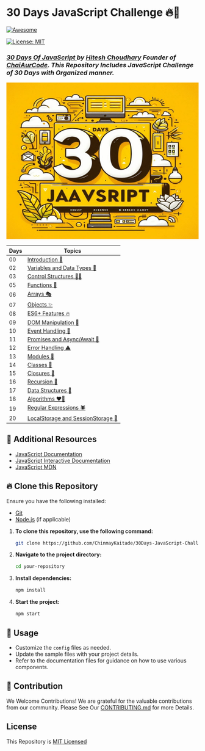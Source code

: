 # 30 Days JavaScript Challenge 🔥🚀

[![Awesome](https://awesome.re/badge.svg)](https://awesome.re)

[![License: MIT](https://img.shields.io/badge/License-MIT-yellow.svg)](./LICENSE)

### _[30 Days Of JavaScript ](https://courses.chaicode.com/learn/batch/30-days-of-Javascript-challenge) by [Hitesh Choudhary](https://www.linkedin.com/in/hiteshchoudhary/) Founder of [ChaiAurCode](https://courses.chaicode.com/learn). This Repository Includes JavaScript Challenge of 30 Days with Organized manner._

<img src="./30Days of JavaScript Cover.jpg" height="410px" width="620px"/>

| Days | Topics                                                                         |
| ---- | ------------------------------------------------------------------------------ |
| 00   | [Introduction 📑](./README.md)                                                 |
| 02   | [Variables and Data Types 🍵](./Day-01_Variables_and_Data_Types)               |
| 03   | [Control Structures 🙇‍♂️](./Day-03_Control_Structures)                           |
| 05   | [Functions 🔑](./Day-05_Functions)                                             |
| 06   | [Arrays 🎭](./Day-06_Arrays)                                                   |
| 07   | [Objects ✨](./Day-07_Objects)                                                 |
| 08   | [ES6+ Features 🔥](./Day-08_ES6+_Features)                                     |
| 09   | [DOM Manipulation 🔧](./Day-09_DOM_Manipulation)                               |
| 10   | [Event Handling 🥷](./Day-10_Event_Handling)                                   |
| 11   | [Promises and Async/Await 📜](./Day-11_Promises_and_Async_Await)               |
| 12   | [Error Handling ⚠️](./Day-12_Error_Handling)                                   |
| 13   | [Modules 🎃](./Day-13_Modules)                                                 |
| 14   | [Classes 🎪](./Day-14_Classes)                                                 |
| 15   | [Closures 🤖](./Day-15_Closures)                                               |
| 16   | [Recursion 🎡](./Day-15_Closures)                                              |
| 17   | [Data Structures 🚀](./Day-17_Data_Structures)                                 |
| 18   | [Algorithms ❤️‍🔥](./Day-18_Algorithms)                                           |
| 19   | [Regular Expressions 🕷️](./Day-19_Regular_Expressions)                         |
| 20   | [LocalStorage and SessionStorage 📁](./Day-20_LocalStorage_and_SessionStorage) |

## 📖 Additional Resources

- [JavaScript Documentation](https://www.javascript.com/)
- [JavaScript Interactive Documentation](https://www.learn-js.org/)
- [JavaScript MDN](https://developer.mozilla.org/en-US/docs/Web/JavaScript)

## 🔥 Clone this Repository

Ensure you have the following installed:

- [Git](https://git-scm.com/)
- [Node.js](https://nodejs.org/) (if applicable)

1. **To clone this repository, use the following command:**

   ```bash
   git clone https://github.com/ChinmayKaitade/30Days-JavaScript-Challenge.git
   ```

2. **Navigate to the project directory:**

   ```bash
   cd your-repository
   ```

3. **Install dependencies:**

   ```bash
   npm install
   ```

4. **Start the project:**

   ```bash
   npm start
   ```

## 📖 Usage

- Customize the `config` files as needed.
- Update the sample files with your project details.
- Refer to the documentation files for guidance on how to use various components.

## 💼 Contribution

We Welcome Contributions! We are grateful for the valuable contributions from our community. Please See Our [CONTRIBUTING.md](CONTRIBUTING.md) for more Details.

## License

This Repository is [MIT Licensed](./LICENSE)
